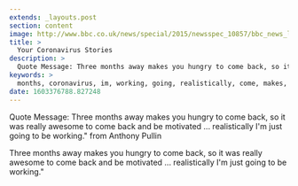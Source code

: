 ```yaml
--- 
extends: _layouts.post 
section: content 
image: http://www.bbc.co.uk/news/special/2015/newsspec_10857/bbc_news_logo.png?cb=1 
title: > 
  Your Coronavirus Stories 
description: > 
  Quote Message: Three months away makes you hungry to come back, so it was really awesome to come back and be motivated ... realistically I'm just going to be working."from Anthony PullinThree months away makes you hungry to come back, so it was really awesome to come back and be motivated ... realistically I'm just going to be working." 
keywords: > 
  months, coronavirus, im, working, going, realistically, come, makes, motivated, hungry, really 
date: 1603376788.827248 
--- 
```

<div><p class="gs-u-vh qa-visually-hidden-title">Quote Message: Three months away makes you hungry to come back, so it was really awesome to come back and be motivated ... realistically I'm just going to be working." from Anthony Pullin </p><p>Three months away makes you hungry to come back, so it was really awesome to come back and be motivated ... realistically I'm just going to be working."</p></div>